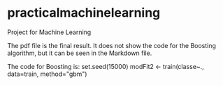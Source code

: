 # practicalmachinelearning

Project for Machine Learning

The pdf file is the final result. It does not show the code for the Boosting algorithm, but it can be seen in the Markdown file.

The code for Boosting is: set.seed(15000) modFit2 <- train(classe~., data=train, method="gbm")
